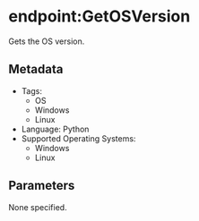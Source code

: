<!-- region Generated -->
# endpoint:GetOSVersion

Gets the OS version.

## Metadata

- Tags:
  - OS
  - Windows
  - Linux
- Language: Python
- Supported Operating Systems:
  - Windows
  - Linux

## Parameters

None specified.
<!-- endregion -->
